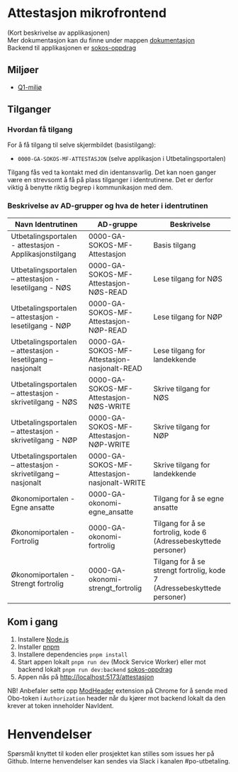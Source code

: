 # Attestasjon mikrofrontend

(Kort beskrivelse av applikasjonen)
</br>Mer dokumentasjon kan du finne under mappen [dokumentasjon](dokumentasjon)
</br>Backend til applikasjonen er [sokos-oppdrag](https://github.com/navikt/sokos-oppdrag)

## Miljøer

- [Q1-miljø](https://utbetalingsportalen.intern.dev.nav.no/attestasjon)

## Tilganger

### Hvordan få tilgang

For å få tilgang til selve skjermbildet (basistilgang):

- `0000-GA-SOKOS-MF-ATTESTASJON` (selve applikasjon i Utbetalingsportalen)

Tilgang fås ved ta kontakt med din identansvarlig. Det kan noen ganger være en strevsomt å få på plass tilganger
i identrutinene. Det er derfor viktig å benytte riktig begrep i kommunikasjon med dem.

### Beskrivelse av AD-grupper og hva de heter i identrutinen

| Navn Identrutinen                                             | AD-gruppe                                    | Beskrivelse                                                             |
| ------------------------------------------------------------- | -------------------------------------------- | ----------------------------------------------------------------------- |
| Utbetalingsportalen - attestasjon - Applikasjonstilgang       | 0000-GA-SOKOS-MF-Attestasjon                 | Basis tilgang                                                           |
| Utbetalingsportalen – attestasjon - lesetilgang - NØS         | 0000-GA-SOKOS-MF-Attestasjon-NØS-READ        | Lese tilgang for NØS                                                    |
| Utbetalingsportalen – attestasjon - lesetilgang - NØP         | 0000-GA-SOKOS-MF-Attestasjon-NØP-READ        | Lese tilgang for NØP                                                    |
| Utbetalingsportalen – attestasjon - lesetilgang – nasjonalt   | 0000-GA-SOKOS-MF-Attestasjon-nasjonalt-READ  | Lese tilgang for landekkende                                            |
| Utbetalingsportalen – attestasjon - skrivetilgang - NØS       | 0000-GA-SOKOS-MF-Attestasjon-NØS-WRITE       | Skrive tilgang for NØS                                                  |
| Utbetalingsportalen – attestasjon - skrivetilgang - NØP       | 0000-GA-SOKOS-MF-Attestasjon-NØP-WRITE       | Skrive tilgang for NØP                                                  |
| Utbetalingsportalen – attestasjon - skrivetilgang – nasjonalt | 0000-GA-SOKOS-MF-Attestasjon-nasjonalt-WRITE | Skrive tilgang for landekkende                                          |
| Økonomiportalen - Egne ansatte                                | 0000-GA-okonomi-egne_ansatte                 | Tilgang for å se egne ansatte                                           |
| Økonomiportalen - Fortrolig                                   | 0000-GA-okonomi-fortrolig                    | Tilgang for å se fortrolig, kode 6 (Adressebeskyttede personer)         |
| Økonomiportalen - Strengt fortrolig                           | 0000-GA-okonomi-strengt_fortrolig            | Tilgang for å se strengt fortrolig, kode 7 (Adressebeskyttede personer) |

## Kom i gang

1. Installere [Node.js](https://nodejs.dev/en/)
2. Installer [pnpm](https://pnpm.io/)
3. Installere dependencies `pnpm install`
4. Start appen lokalt `pnpm run dev` (Mock Service Worker) eller mot backend lokalt `pnpm run dev:backend` [sokos-oppdrag](https://github.com/navikt/sokos-oppdrag)
5. Appen nås på <http://localhost:5173/attestasjon>

NB! Anbefaler sette opp [ModHeader](https://modheader.com/) extension på Chrome for å sende med Obo-token i `Authorization` header når du kjører mot backend lokalt da den krever at token inneholder NavIdent.

# Henvendelser

Spørsmål knyttet til koden eller prosjektet kan stilles som issues her på Github.
Interne henvendelser kan sendes via Slack i kanalen #po-utbetaling.
